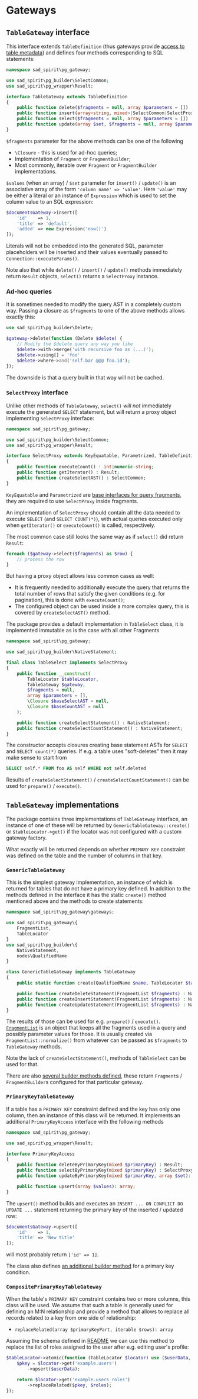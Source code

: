 # Gateways

## `TableGateway` interface

This interface extends `TableDefinition` (thus gateways provide [access to table metadata](./metadata.md)) and defines
four methods corresponding to SQL statements: 
```PHP
namespace sad_spirit\pg_gateway;

use sad_spirit\pg_builder\SelectCommon;
use sad_spirit\pg_wrapper\Result;

interface TableGateway extends TableDefinition
{
    public function delete($fragments = null, array $parameters = []) : Result;
    public function insert(array<string, mixed>|SelectCommon|SelectProxy $values, $fragments = null, array $parameters = []) : Result;
    public function select($fragments = null, array $parameters = []) : SelectProxy;
    public function update(array $set, $fragments = null, array $parameters = []): Result;
}
```

`$fragments` parameter for the above methods can be one of the following
 * `\Closure` - this is used for ad-hoc queries;
 * Implementation of `Fragment` or `FragmentBuilder`;
 * Most commonly, iterable over `Fragment` or `FragmentBuilder` implementations.

`$values` (when an array) / `$set` parameter for `insert()` / `update()` is an associative array of the form
`'column name' => 'value'`. Here `'value'` may be either a literal or an instance of `Expression` which is used
to set the column value to an SQL expression:
```PHP
$documentsGateway->insert([
    'id'    => 1,
    'title' => 'default',
    'added' => new Expression('now()')
]);
```
Literals will not be embedded into the generated SQL, parameter placeholders will be inserted and their values
eventually passed to `Connection::executeParams()`.

Note also that while `delete()` / `insert()` / `update()` methods immediately return `Result` objects,
`select()` returns a `SelectProxy` instance.

### Ad-hoc queries

It is sometimes needed to modify the query AST in a completely custom way. Passing a closure as `$fragments` to one of 
the above methods allows exactly this:
```PHP
use sad_spirit\pg_builder\Delete;

$gateway->delete(function (Delete $delete) {
    // Modify the $delete query any way you like
    $delete->with->merge('with recursive foo as (...)');
    $delete->using[] = 'foo'
    $delete->where->and('self.bar @@@ foo.id');
});
```

The downside is that a query built in that way will not be cached.

### `SelectProxy` interface

Unlike other methods of `TableGateway`, `select()` *will not* immediately execute the generated `SELECT` statement,
but will return a proxy object implementing `SelectProxy` interface:
```PHP
namespace sad_spirit\pg_gateway;

use sad_spirit\pg_builder\SelectCommon;
use sad_spirit\pg_wrapper\Result;

interface SelectProxy extends KeyEquatable, Parametrized, TableDefinition, \IteratorAggregate
{
    public function executeCount() : int|numeric-string;
    public function getIterator() : Result;
    public function createSelectAST() : SelectCommon;
}
```

`KeyEquatable` and `Parametrized` are [base interfaces for query fragments](./fragments-base.md), they are required
to use `SelectProxy` inside fragments.

An implementation of `SelectProxy` should contain all the data needed to execute 
`SELECT` (and `SELECT COUNT(*)`), with actual queries executed only when `getIterator()` or `executeCount()` is called, 
respectively.

The most common case still looks the same way as if `select()` did return `Result`:
```PHP
foreach ($gateway->select($fragments) as $row) {
    // process the row
}
```

But having a proxy object allows less common cases as well:
 * It is frequently needed to additionally execute the query that returns the total number of rows that satisfy 
   the given conditions (e.g. for pagination), this is done with `executeCount()`;
 * The configured object can be used inside a more complex query, this is covered by `createSelectAST()` method.

The package provides a default implementation in `TableSelect` class, it is implemented immutable as is the case with
all other Fragments
```PHP
namespace sad_spirit\pg_gateway;

use sad_spirit\pg_builder\NativeStatement;

final class TableSelect implements SelectProxy
{
    public function __construct(
        TableLocator $tableLocator,
        TableGateway $gateway,
        $fragments = null,
        array $parameters = [],
        \Closure $baseSelectAST = null,
        \Closure $baseCountAST = null
    );

    public function createSelectStatement() : NativeStatement;
    public function createSelectCountStatement() : NativeStatement;
}
```

The constructor accepts closures creating base statement ASTs for `SELECT` and `SELECT count(*)` queries.
If e.g. a table uses "soft-deletes" then it may make sense to start from 
```SQL
SELECT self.* FROM foo AS self WHERE not self.deleted
```

Results of `createSelectStatement()` / `createSelectCountStatement()` can be used for `prepare()` / `execute()`. 

## `TableGateway` implementations

The package contains three implementations of `TableGateway` interface, an instance of one of these will be returned by
`GenericTableGateway::create()` or `$tableLocator->get()` if the locator was not configured 
with a custom gateway factory.

What exactly will be returned depends on whether `PRIMARY KEY` constraint was defined on the table and the number
of columns in that key.

### `GenericTableGateway`

This is the simplest gateway implementation, an instance of which is returned for tables that do not have a primary key
defined. In addition to the methods defined in the interface it has the static `create()` method mentioned above 
and the methods to create statements:
```PHP
namespace sad_spirit\pg_gateway\gateways;

use sad_spirit\pg_gateway\{
    FragmentList,
    TableLocator
}
use sad_spirit\pg_builder\{
    NativeStatement,
    nodes\QualifiedName
}

class GenericTableGateway implements TableGateway
{
    public static function create(QualifiedName $name, TableLocator $tableLocator) : self;

    public function createDeleteStatement(FragmentList $fragments) : NativeStatement;
    public function createInsertStatement(FragmentList $fragments) : NativeStatement;
    public function createUpdateStatement(FragmentList $fragments) : NativeStatement
}
```

The results of those can be used for e.g. `prepare()` / `execute()`. [`FragmentList`](./fragments-implementations.md) 
is an object that keeps all the fragments used in a query and possibly parameter values for those.
It is usually created via `FragmentList::normalize()` from whatever can be passed as `$fragments`
to `TableGateway` methods.

Note the lack of `createSelectStatement()`, methods of `TableSelect` can be used for that.

There are also [several builder methods defined](./builders-methods.md), 
these return `Fragment`s / `FragmentBuilder`s configured for that particular gateway.

### `PrimaryKeyTableGateway`

If a table has a `PRIMARY KEY` constraint defined and the key has only one column, then an instance of this class
will be returned. It implements an additional `PrimaryKeyAccess` interface with the following methods
```PHP
namespace sad_spirit\pg_gateway;

use sad_spirit\pg_wrapper\Result;

interface PrimaryKeyAccess
{
    public function deleteByPrimaryKey(mixed $primaryKey) : Result;
    public function selectByPrimaryKey(mixed $primaryKey) : SelectProxy;
    public function updateByPrimaryKey(mixed $primaryKey, array $set): Result;

    public function upsert(array $values): array;
}
```

The `upsert()` method builds and executes an `INSERT ... ON CONFLICT DO UPDATE ...` statement
returning the primary key of the inserted / updated row:
```PHP
$documentsGateway->upsert([
    'id'    => 1,
    'title' => 'New title'
]);
```
will most probably return `['id' => 1]`.

The class also defines [an additional builder method](./builders-methods.md) for a primary key condition.

### `CompositePrimaryKeyTableGateway`

When the table's `PRIMARY KEY` constraint contains two or more columns, this class will be used. We assume that
such a table is generally used for defining an M:N relationship and provide a method that allows to replace 
all records related to a key from one side of relationship:
 * `replaceRelated(array $primaryKeyPart, iterable $rows): array`

Assuming the schema defined in [README](../README.md) we can use this method to replace the list of roles
assigned to the user after e.g. editing user's profile:
```PHP
$tableLocator->atomic(function (TableLocator $locator) use ($userData, $roles) {
    $pkey = $locator->get('example.users')
        ->upsert($userData);

    return $locator->get('example.users_roles')
        ->replaceRelated($pkey, $roles);
});
```
